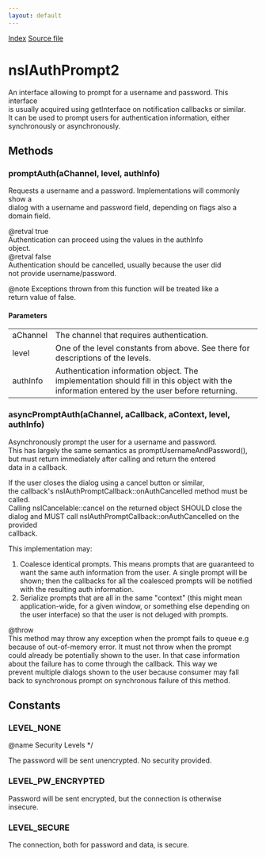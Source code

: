 ```yaml
---
layout: default
---
```

<div id='links'><a href="../index.html">Index</a>
<a href="http://dxr.mozilla.org/mozilla-central/source/netwerk/base/public/nsIAuthPrompt2.idl">Source file</a>
</div>

# nsIAuthPrompt2 #
  
An interface allowing to prompt for a username and password. This interface  
is usually acquired using getInterface on notification callbacks or similar.  
It can be used to prompt users for authentication information, either  
synchronously or asynchronously.  
  

## Methods ##

### promptAuth(aChannel, level, authInfo) ###
  
Requests a username and a password. Implementations will commonly show a  
dialog with a username and password field, depending on flags also a  
domain field.  
  
  
@retval true  
        Authentication can proceed using the values in the authInfo  
        object.  
@retval false  
        Authentication should be cancelled, usually because the user did  
        not provide username/password.  
  
@note   Exceptions thrown from this function will be treated like a  
        return value of false.  
  

#### Parameters ####

<table>

<tr>
<td>aChannel</td>
<td>       The channel that requires authentication.  
</td>
</tr>

<tr>
<td>level</td>
<td>       One of the level constants from above. See there for descriptions  
       of the levels.  
</td>
</tr>

<tr>
<td>authInfo</td>
<td>       Authentication information object. The implementation should fill in  
       this object with the information entered by the user before  
       returning.  
</td>
</tr>

</table>

### asyncPromptAuth(aChannel, aCallback, aContext, level, authInfo) ###
  
Asynchronously prompt the user for a username and password.  
This has largely the same semantics as promptUsernameAndPassword(),  
but must return immediately after calling and return the entered  
data in a callback.  
  
If the user closes the dialog using a cancel button or similar,  
the callback's nsIAuthPromptCallback::onAuthCancelled method must be  
called.  
Calling nsICancelable::cancel on the returned object SHOULD close the  
dialog and MUST call nsIAuthPromptCallback::onAuthCancelled on the provided  
callback.  
  
This implementation may:  
  
 1) Coalesce identical prompts.  This means prompts that are guaranteed to  
    want the same auth information from the user.  A single prompt will be  
    shown; then the callbacks for all the coalesced prompts will be notified  
    with the resulting auth information.  
 2) Serialize prompts that are all in the same "context" (this might mean  
    application-wide, for a given window, or something else depending on  
    the user interface) so that the user is not deluged with prompts.  
  
@throw  
    This method may throw any exception when the prompt fails to queue e.g  
    because of out-of-memory error. It must not throw when the prompt  
    could already be potentially shown to the user. In that case information  
    about the failure has to come through the callback. This way we  
    prevent multiple dialogs shown to the user because consumer may fall  
    back to synchronous prompt on synchronous failure of this method.  
  

## Constants ##

### LEVEL_NONE ###
 @name Security Levels */  
  
The password will be sent unencrypted. No security provided.  
  

### LEVEL_PW_ENCRYPTED ###
  
Password will be sent encrypted, but the connection is otherwise  
insecure.  
  

### LEVEL_SECURE ###
  
The connection, both for password and data, is secure.  
  
